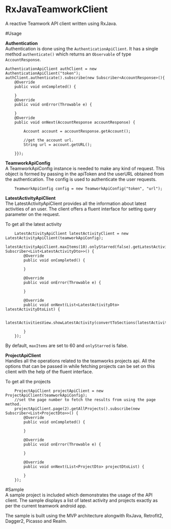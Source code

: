 # RxJavaTeamworkClient
A reactive Teamwork API client written using RxJava.

#Usage

**Authentication**   
Authentication is done using the `AuthenticationApiClient`. It has a single method `authenticate()` which returns an `Observable` of type `AccountResponse`.    

    AuthenticationApiClient authClient = new AuthenticationApiClient("token");    
    authClient.authenticate().subscribe(new Subscriber<AccountResponse>(){    
        @Override
        public void onCompleted() {
            
        }
        @Override
        public void onError(Throwable e) {
            
        }
        @Override
        public void onNext(AccountResponse accountResponse) {
            
            Account account = accountResponse.getAccount();
            
            //get the account url.
            String url = account.getURL();
            
        }});    
        
        
**TeamworkApiConfig**    
A TeamworkApiConfig instance is needed to make any kind of request. This object is formed by passing in the apiToken and the userURL obtained from the authentication. The config is used to authenticate the user requests.

        TeamworkApiConfig config = new TeamworkApiConfig("token", "url");


**LatestActivityApiClient**   
The LatestActivityApiClient provides all the information about latest activities of an user. The client offers a fluent interface for setting query parameter on the request.    

To get all the latest activity   

        LatestActivityApiClient latestActivityClient = new LatestActivityApiClient(teamworkApiConfig);
        latestActivityApiClient.maxItems(10).onlyStarred(false).getLatestActivity().subscribe(new Subscriber<List<LatestActivityDto>>() {
            @Override
            public void onCompleted() {

            }

            @Override
            public void onError(Throwable e) {

            }

            @Override
            public void onNext(List<LatestActivityDto> latestActivityDtoList) {

                latestActivitiesView.showLatestActivity(convertToSections(latestActivityDtoList));

            }
        });

By default, `maxItems` are set to 60 and `onlyStarred` is false.

**ProjectApiClient**   
Handles all the operations related to the teamworks projects api. All the options that can be passed in while fetching projects can be set on this client with the help of the fluent interface.

To get all the projects    

        ProjectApiClient projectApiClient = new ProjectApiClient(teamworkApiConfig);
        //set the page number to fetch the results from using the page method.
        projectApiClient.page(2).getAllProjects().subscribe(new Subscriber<List<ProjectDto>>() {
            @Override
            public void onCompleted() {

            }

            @Override
            public void onError(Throwable e) {

            }

            @Override
            public void onNext(List<ProjectDto> projectDtoList) {

            }
        });
        
#Sample   
A sample project is included which demonstrates the usage of the API client. The sample displays a list of latest activity and projects exactly as per the current teamwork android app.   

The sample is built using the MVP architecture alongwith RxJava, Retrofit2, Dagger2, Picasso and Realm.

